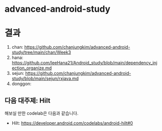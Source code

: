 # advanced-android-study

# 결과

1. chan: https://github.com/chanjungkim/advanced-android-study/tree/main/chan/Week3
2. hana: https://github.com/leeHana21/Android_study/blob/main/dependency_injection_organize.md
3. sejun: https://github.com/chanjungkim/advanced-android-study/blob/main/sejun/rxjava.md
4. donggon: 

## 다음 대주제: Hilt

해보실 만한 codelab은 다음과 같습니다.
- Hilt: https://developer.android.com/codelabs/android-hilt#0
